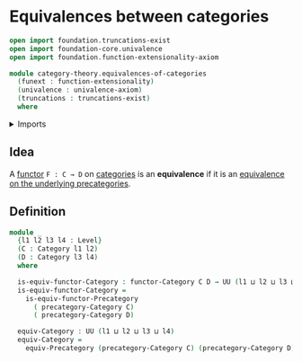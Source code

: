 # Equivalences between categories

```agda
open import foundation.truncations-exist
open import foundation-core.univalence
open import foundation.function-extensionality-axiom

module category-theory.equivalences-of-categories
  (funext : function-extensionality)
  (univalence : univalence-axiom)
  (truncations : truncations-exist)
  where
```

<details><summary>Imports</summary>

```agda
open import category-theory.categories funext univalence truncations
open import category-theory.equivalences-of-precategories funext univalence truncations
open import category-theory.functors-categories funext univalence truncations

open import foundation.universe-levels
```

</details>

## Idea

A [functor](category-theory.functors-categories.md) `F : C → D` on
[categories](category-theory.categories.md) is an **equivalence** if it is an
[equivalence on the underlying precategories](category-theory.equivalences-of-precategories.md).

## Definition

```agda
module _
  {l1 l2 l3 l4 : Level}
  (C : Category l1 l2)
  (D : Category l3 l4)
  where

  is-equiv-functor-Category : functor-Category C D → UU (l1 ⊔ l2 ⊔ l3 ⊔ l4)
  is-equiv-functor-Category =
    is-equiv-functor-Precategory
      ( precategory-Category C)
      ( precategory-Category D)

  equiv-Category : UU (l1 ⊔ l2 ⊔ l3 ⊔ l4)
  equiv-Category =
    equiv-Precategory (precategory-Category C) (precategory-Category D)
```
